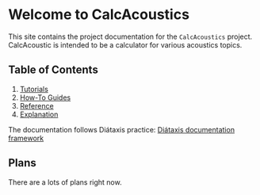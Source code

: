 # Welcome to CalcAcoustics

This site contains the project documentation for the `CalcAcoustics` project.
CalcAcoustic is intended to be a calculator for various acoustics topics.

## Table of Contents

1. [Tutorials](tutorials.md)
2. [How-To Guides](how-to-guides.md)
3. [Reference](reference.md)
4. [Explanation](explanation.md)

The documentation follows Diátaxis practice: [Diátaxis documentation framework](https://diataxis.fr/)

## Plans 

There are a lots of plans right now.

